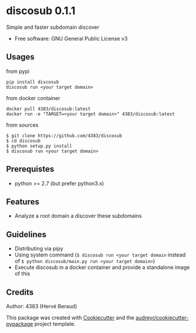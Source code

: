 # discosub 0.1.1

Simple and faster subdomain discover

* Free software: GNU General Public License v3

## Usages
from pypi
```shell
pip install discosub
discosub run <your target domain>
```

from docker container
```shell
docker pull 4383/discosub:latest
docker run -e "TARGET=<your target domain>" 4383/discosub:latest
```

from sources
```shell
$ git clone https://github.com/4383/discosub
$ cd discosub
$ python setup.py install
$ discosub run <your target domain>
```

## Prerequistes
* python >= 2.7 (but prefer python3.x)

## Features
* Analyze a root domain a discover these subdomains

## Guidelines
* Distributing via pipy
* Using system command (```$ discosub run <your target domain``` instead of ```$ python discosub/main.py run <your target domain>```)
* Execute discosub in a docker container and provide a standalone image of this

## Credits
Author: 4383 (Hervé Beraud)

This package was created with [Cookiecutter](https://github.com/audreyr/cookiecutter)
and the [audreyr/cookiecutter-pypackage](https://github.com/audreyr/cookiecutter-pypackage)
project template.
